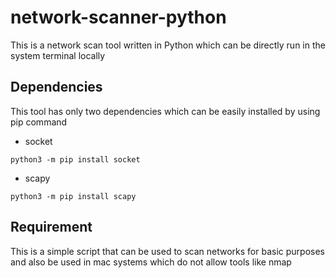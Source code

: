# network-scanner-python
This is a network scan tool written in Python which can be directly run in the system terminal locally

## Dependencies 
This tool has only two dependencies which can be easily installed by using pip command 
- socket
```
python3 -m pip install socket
```
- scapy
```
python3 -m pip install scapy
```

## Requirement
This is a simple script that can be used to scan networks for basic purposes and also be used in mac systems which do not allow tools like nmap 